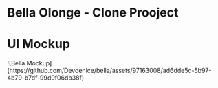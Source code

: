 # Bella Olonge - Clone Prooject

<h1>UI Mockup</h1>
![Bella Mockup](https://github.com/Devdenice/bella/assets/97163008/ad6dde5c-5b97-4b79-b7df-99d0f06db38f)
